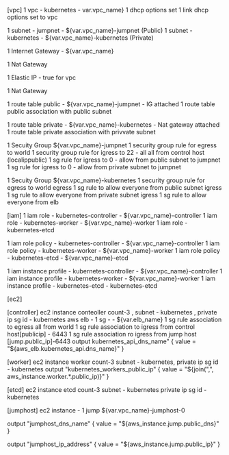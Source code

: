 [vpc]
1 vpc - kubernetes  - var.vpc_name}
1 dhcp options set
1 link dhcp options set to vpc

1 subnet - jumpnet   - ${var.vpc_name}-jumpnet   (Public)
1 subnet - kubernetes - ${var.vpc_name}-kubernetes (Private)

1 Internet Gateway  - ${var.vpc_name}

1 Nat Gateway

1 Elastic IP - true for vpc

1 Nat Gateway

1 route table  public  - ${var.vpc_name}-jumpnet   - IG attached
1 route table public association with public subnet

1 route table private - ${var.vpc_name}-kubernetes   - Nat gateway attached
1 route table private association with privvate subnet

1 Secuity Group ${var.vpc_name}-jumpnet
1 security group rule for egress to world
1 security group rule for igress to 22 - all all from control host (localippublic)
1 sg rule for igress to 0 - allow from public subnet to jumpnet
1 sg rule for igress to 0 - allow from private subnet to jumpnet

1 Secuity Group ${var.vpc_name}-kubernetes
1 security group rule for egress to world    egress
1 sg rule to allow everyone from public subnet igress
1 sg rule to allow everyone from private subnet igress
1 sg rule to allow everyone from elb



[iam]
1 iam role - kubernetes-controller - ${var.vpc_name}-controller
1 iam role - kubernetes-worker - ${var.vpc_name}-worker
1 iam role - kubernetes-etcd
 


1 iam role policy - kubernetes-controller - ${var.vpc_name}-controller
1 iam role policy - kubernetes-worker - ${var.vpc_name}-worker
1 iam role policy - kubernetes-etcd - ${var.vpc_name}-etcd

1 iam instance profile - kubernetes-controller - ${var.vpc_name}-controller
1 iam instance profile - kubernetes-worker - ${var.vpc_name}-worker
1 iam instance profile - kubernetes-etcd - kubernetes-etcd




[ec2]

[controller]
ec2 instance conteoller   count-3 , subnet - kubernetes , private ip  sg id - kubernetes
aws elb - 
1 sg -   - ${var.elb_name}
1 sg rule association to egress all from world 
1 sg rule association to igress from control host[publicip] - 6443
1 sg rule association ro igress from jump host [jump.public_ip]-6443
output kubernetes_api_dns_name" {
  value = "${aws_elb.kubernetes_api.dns_name}"
} 



[worker]
ec2 instance worker count-3 subnet - kubernetes, private ip  sg id - kubernetes
output "kubernetes_workers_public_ip" {
  value = "${join(",", aws_instance.worker.*.public_ip)}"
}	


[etcd]
ec2 instance etcd count-3 subnet - kubernetes private ip sg id - kubernetes


[jumphost]
ec2 instance - 1 jump ${var.vpc_name}-jumphost-0

output "jumphost_dns_name" {
  value = "${aws_instance.jump.public_dns}"
}

output "jumphost_ip_address" {
  value = "${aws_instance.jump.public_ip}"
}







